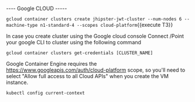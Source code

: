 
---- Google CLOUD -----


`gcloud container clusters create jhipster-jwt-cluster --num-nodes 6 --machine-type n1-standard-4 --scopes cloud-platform`{{execute T3}}


In case you create cluster using the Google cloud console
Connect /Point your google CLI to cluster using the following command

`gcloud container clusters get-credentials [CLUSTER_NAME]`

Google Container Engine requires the https://www.googleapis.com/auth/cloud-platform scope, so you'll need to select "Allow full access to all Cloud APIs" when you create the VM instance.

`kubectl config current-context`